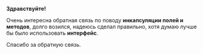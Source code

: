 **Здравствуйте!**

Очень интересна обратная связь по поводу **инкапсуляции полей и методов**, долго возился, надеюсь сделал правильно, хотя думаю лучше бы было использовать **интерфейс**.

Спасибо за обратную связь.

